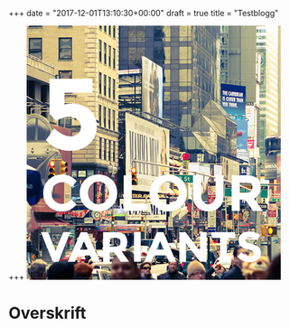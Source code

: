 +++
date = "2017-12-01T13:10:30+00:00"
draft = true
title = "Testblogg"

+++
![](/img/slide6.jpg)

# Overskrift